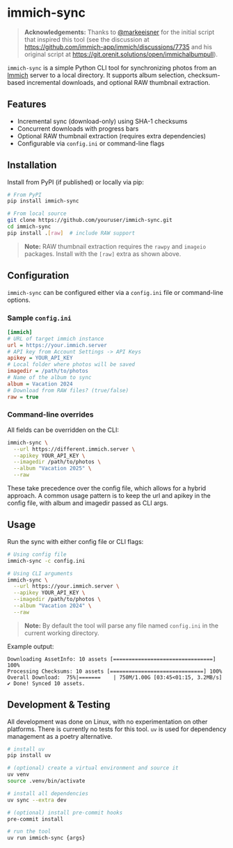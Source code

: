 # immich-sync

> **Acknowledgements:** Thanks to [@markeeisner](https://github.com/markeeisner) for the initial script that inspired this tool (see the discussion at https://github.com/immich-app/immich/discussions/7735 and his original script at https://git.orenit.solutions/open/immichalbumpull).

`immich-sync` is a simple Python CLI tool for synchronizing photos from an [Immich](https://immich.dev/) server to a local directory. It supports album selection, checksum-based incremental downloads, and optional RAW thumbnail extraction.

## Features

- Incremental sync (download-only) using SHA-1 checksums
- Concurrent downloads with progress bars
- Optional RAW thumbnail extraction (requires extra dependencies)
- Configurable via `config.ini` or command-line flags

## Installation

Install from PyPI (if published) or locally via pip:

```bash
# From PyPI
pip install immich-sync

# From local source
git clone https://github.com/youruser/immich-sync.git
cd immich-sync
pip install .[raw]  # include RAW support
```

> **Note:** RAW thumbnail extraction requires the `rawpy` and `imageio` packages. Install with the `[raw]` extra as shown above.

## Configuration

`immich-sync` can be configured either via a `config.ini` file or command-line options.

### Sample `config.ini`

```ini
[immich]
# URL of target immich instance
url = https://your.immich.server
# API key from Account Settings -> API Keys
apikey = YOUR_API_KEY
# Local folder where photos will be saved
imagedir = /path/to/photos
# Name of the album to sync
album = Vacation 2024
# Download from RAW files? (true/false)
raw = true
```

### Command-line overrides

All fields can be overridden on the CLI:

```bash
immich-sync \
  --url https://different.immich.server \
  --apikey YOUR_API_KEY \
  --imagedir /path/to/photos \
  --album "Vacation 2025" \
  --raw
```

These take precedence over the config file, which allows for a hybrid approach. A common usage pattern is to keep the url and apikey in the config file, with album and imagedir passed as CLI args.

## Usage

Run the sync with either config file or CLI flags:

```bash
# Using config file
immich-sync -c config.ini

# Using CLI arguments
immich-sync \
  --url https://your.immich.server \
  --apikey YOUR_API_KEY \
  --imagedir /path/to/photos \
  --album "Vacation 2024" \
  --raw
```

> **Note:** By default the tool will parse any file named `config.ini` in the current working directory.

Example output:

```
Downloading AssetInfo: 10 assets [================================] 100%
Processing Checksums: 10 assets [==============================] 100%
Overall Download:  75%|=======    | 750M/1.00G [03:45<01:15, 3.2MB/s]
✔ Done! Synced 10 assets.
```

## Development & Testing

All development was done on Linux, with no experimentation on other platforms. There is currently no tests for this tool.
`uv` is used for dependency management as a poetry alternative.

```bash
# install uv
pip install uv

# (optional) create a virtual environment and source it
uv venv
source .venv/bin/activate

# install all dependencies
uv sync --extra dev

# (optional) install pre-commit hooks
pre-commit install

# run the tool
uv run immich-sync {args}
```
